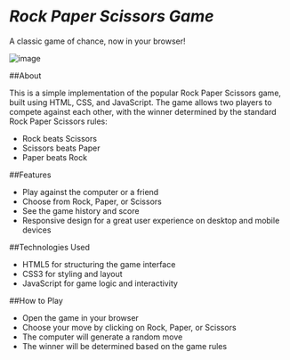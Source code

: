 # *Rock Paper Scissors Game*
A classic game of chance, now in your browser!

![image](https://github.com/lanjekarsiddhesh/Rock-Paper-Scissors-Js/assets/81979256/90986f41-e68a-4ec9-9d5f-4282bfe7e8b3)

##About

This is a simple implementation of the popular Rock Paper Scissors game, built using HTML, CSS, and JavaScript. The game allows two players to compete against each other, with the winner determined by the standard Rock Paper Scissors rules:

-  Rock beats Scissors
-  Scissors beats Paper
-  Paper beats Rock

##Features 

-  Play against the computer or a friend
-  Choose from Rock, Paper, or Scissors
-  See the game history and score
-  Responsive design for a great user experience on desktop and mobile devices

##Technologies Used

-  HTML5 for structuring the game interface
-  CSS3 for styling and layout
-  JavaScript for game logic and interactivity

##How to Play

- Open the game in your browser
- Choose your move by clicking on Rock, Paper, or Scissors
- The computer will generate a random move
- The winner will be determined based on the game rules
